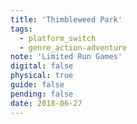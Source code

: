```yaml
---
title: 'Thimbleweed Park'
tags:
  - platform_switch
  - genre_action-adventure
note: 'Limited Run Games'
digital: false
physical: true
guide: false
pending: false
date: 2018-06-27
---
```

